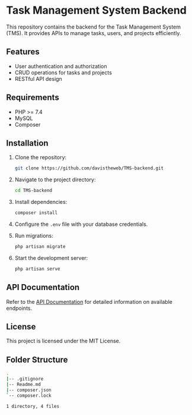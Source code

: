# Task Management System Backend

This repository contains the backend for the Task Management System (TMS). It provides APIs to manage tasks, users, and projects efficiently.

## Features
- User authentication and authorization
- CRUD operations for tasks and projects
- RESTful API design

## Requirements
- PHP >= 7.4
- MySQL
- Composer

## Installation
1. Clone the repository:
    ```bash
    git clone https://github.com/davistheweb/TMS-backend.git
    ```
2. Navigate to the project directory:
    ```bash
    cd TMS-backend
    ```
3. Install dependencies:
    ```bash
    composer install
    ```
4. Configure the `.env` file with your database credentials.

5. Run migrations:
    ```bash
    php artisan migrate
    ```

6. Start the development server:
    ```bash
    php artisan serve
    ```

## API Documentation
Refer to the [API Documentation](docs/api.md) for detailed information on available endpoints.

## License
This project is licensed under the MIT License.

## Folder Structure 

```bash
.
|-- .gitignore
|-- Readme.md
|-- composer.json
`-- composer.lock

1 directory, 4 files